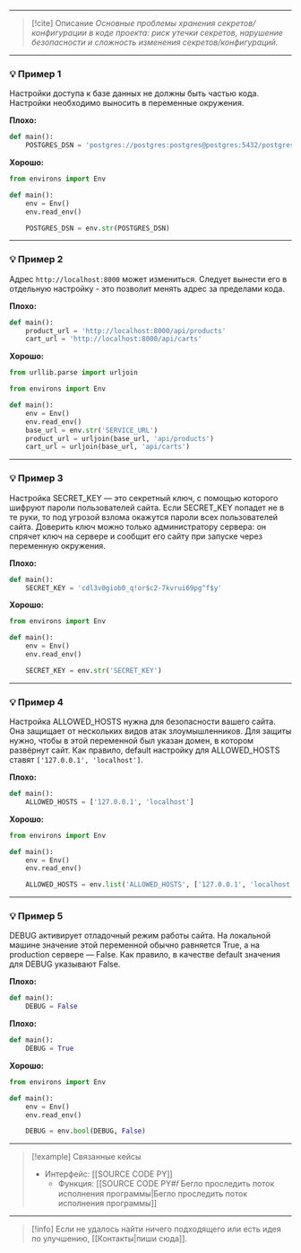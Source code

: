 ***

> [!cite] Описание
>_Основные проблемы хранения секретов/конфигурации в коде проекта: риск утечки секретов, нарушение безопасности и сложность изменения секретов/конфигураций._

***
### 💡 Пример 1
Настройки доступа к базе данных не должны быть частью кода. Настройки необходимо выносить в переменные окружения.

**Плохо:**
```python
def main():
	POSTGRES_DSN = 'postgres://postgres:postgres@postgres:5432/postgres'
```

**Хорошо:**
```python
from environs import Env

def main():
	env = Env()
	env.read_env()

	POSTGRES_DSN = env.str(POSTGRES_DSN)
```

***
### 💡 Пример 2
Адрес `http://localhost:8000` может измениться. Следует вынести его в отдельную настройку - это позволит менять адрес за пределами кода.

**Плохо:**
```python
def main():
	product_url = 'http://localhost:8000/api/products'
	cart_url = 'http://localhost:8000/api/carts'
```

**Хорошо:**
```python
from urllib.parse import urljoin

from environs import Env

def main():
	env = Env()
	env.read_env()
	base_url = env.str('SERVICE_URL')
	product_url = urljoin(base_url, 'api/products')
	cart_url = urljoin(base_url, 'api/carts')
```

***
### 💡 Пример 3
Настройка SECRET_KEY — это секретный ключ, с помощью которого шифруют пароли пользователей сайта. Если SECRET_KEY попадет не в те руки, то под угрозой взлома окажутся пароли всех пользователей сайта. Доверить ключ можно только администратору сервера: он спрячет ключ на сервере и сообщит его сайту при запуске через переменную окружения.

**Плохо:**
```python
def main():
	SECRET_KEY = 'cdl3v0giob0_q!or$c2-7kvrui69pg^f$y'
```

**Хорошо:**
```python
from environs import Env

def main():
	env = Env()
	env.read_env()

	SECRET_KEY = env.str('SECRET_KEY')
```

***
### 💡 Пример 4
Настройка ALLOWED_HOSTS нужна для безопасности вашего сайта. Она защищает от нескольких видов атак злоумышленников. Для защиты нужно, чтобы в этой переменной был указан домен, в котором развёрнут сайт. Как правило, default настройку для ALLOWED_HOSTS ставят `['127.0.0.1', 'localhost']`.

**Плохо:**
```python
def main():
	ALLOWED_HOSTS = ['127.0.0.1', 'localhost']
```

**Хорошо:**
```python
from environs import Env

def main():
	env = Env()
	env.read_env()

	ALLOWED_HOSTS = env.list('ALLOWED_HOSTS', ['127.0.0.1', 'localhost'])
```

***
### 💡 Пример 5
DEBUG активирует отладочный режим работы сайта. На локальной машине значение этой переменной обычно равняется True, а на production сервере — False. Как правило, в качестве default значения для DEBUG указывают False.

**Плохо:**
```python
def main():
	DEBUG = False
```

**Плохо:**
```python
def main():
	DEBUG = True
```

**Хорошо:**
```python
from environs import Env

def main():
	env = Env()
	env.read_env()

	DEBUG = env.bool(DEBUG, False)
```

***

> [!example] Связанные кейсы
>- Интерфейс: [[SOURCE CODE PY]]
>	- Функция: [[SOURCE CODE PY#𝑓 Бегло проследить поток исполнения программы|Бегло проследить поток исполнения программы]]

***

> [!info]
> Если не удалось найти ничего подходящего или есть идея по улучшению, [[Контакты|пиши сюда]].
